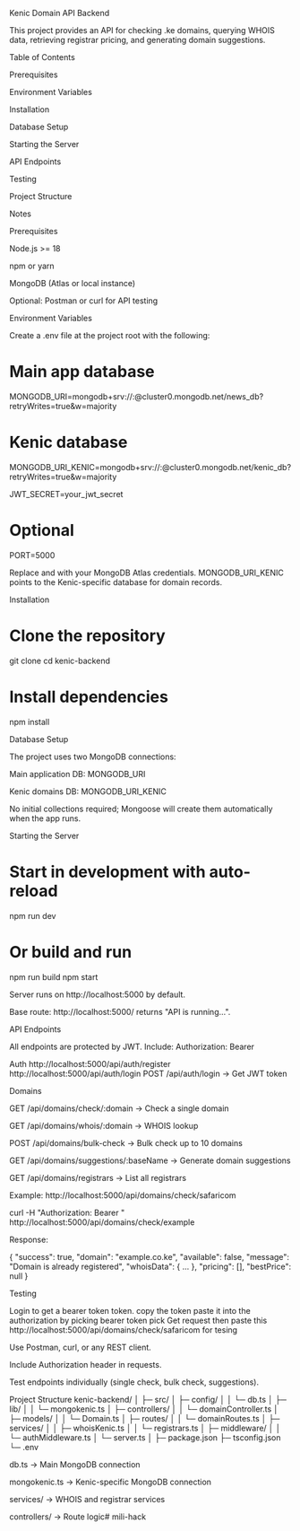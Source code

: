 Kenic Domain API Backend

This project provides an API for checking .ke domains, querying WHOIS data, retrieving registrar pricing, and generating domain suggestions.

Table of Contents

Prerequisites

Environment Variables

Installation

Database Setup

Starting the Server

API Endpoints

Testing

Project Structure

Notes

Prerequisites

Node.js >= 18

npm or yarn

MongoDB (Atlas or local instance)

Optional: Postman or curl for API testing

Environment Variables

Create a .env file at the project root with the following:

# Main app database
MONGODB_URI=mongodb+srv://<username>:<password>@cluster0.mongodb.net/news_db?retryWrites=true&w=majority

# Kenic database
MONGODB_URI_KENIC=mongodb+srv://<username>:<password>@cluster0.mongodb.net/kenic_db?retryWrites=true&w=majority

JWT_SECRET=your_jwt_secret

# Optional
PORT=5000


Replace <username> and <password> with your MongoDB Atlas credentials. MONGODB_URI_KENIC points to the Kenic-specific database for domain records.

Installation
# Clone the repository
git clone <repo-url>
cd kenic-backend

# Install dependencies
npm install

Database Setup

The project uses two MongoDB connections:

Main application DB: MONGODB_URI

Kenic domains DB: MONGODB_URI_KENIC

No initial collections required; Mongoose will create them automatically when the app runs.

Starting the Server
# Start in development with auto-reload
npm run dev

# Or build and run
npm run build
npm start


Server runs on http://localhost:5000 by default.

Base route: http://localhost:5000/ returns "API is running...".

API Endpoints

All endpoints are protected by JWT. Include: Authorization: Bearer <token>

Auth
http://localhost:5000/api/auth/register
http://localhost:5000/api/auth/login
POST /api/auth/login → Get JWT token

Domains

GET /api/domains/check/:domain → Check a single domain

GET /api/domains/whois/:domain → WHOIS lookup

POST /api/domains/bulk-check → Bulk check up to 10 domains

GET /api/domains/suggestions/:baseName → Generate domain suggestions

GET /api/domains/registrars → List all registrars

Example:
http://localhost:5000/api/domains/check/safaricom

curl -H "Authorization: Bearer <token>" http://localhost:5000/api/domains/check/example


Response:

{
  "success": true,
  "domain": "example.co.ke",
  "available": false,
  "message": "Domain is already registered",
  "whoisData": { ... },
  "pricing": [],
  "bestPrice": null
}

Testing

Login to get a bearer token token.
copy the token paste it into the authorization by picking bearer token
pick Get request then paste this http://localhost:5000/api/domains/check/safaricom for tesing

Use Postman, curl, or any REST client.

Include Authorization header in requests.

Test endpoints individually (single check, bulk check, suggestions).

Project Structure
kenic-backend/
│
├─ src/
│  ├─ config/
│  │  └─ db.ts
│  ├─ lib/
│  │  └─ mongokenic.ts
│  ├─ controllers/
│  │  └─ domainController.ts
│  ├─ models/
│  │  └─ Domain.ts
│  ├─ routes/
│  │  └─ domainRoutes.ts
│  ├─ services/
│  │  ├─ whoisKenic.ts
│  │  └─ registrars.ts
│  ├─ middleware/
│  │  └─ authMiddleware.ts
│  └─ server.ts
│
├─ package.json
├─ tsconfig.json
└─ .env


db.ts → Main MongoDB connection

mongokenic.ts → Kenic-specific MongoDB connection

services/ → WHOIS and registrar services

controllers/ → Route logic# mili-hack

